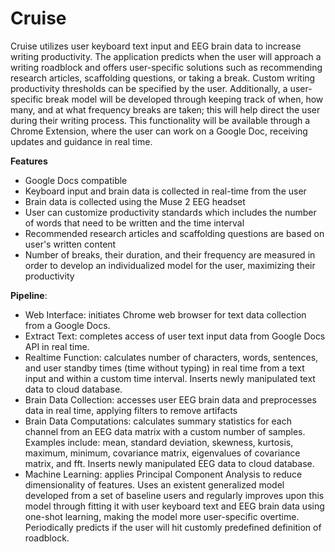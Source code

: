 # Cruise
Cruise utilizes user keyboard text input and EEG brain data to increase writing productivity. The application predicts when the user will approach a writing roadblock and offers user-specific solutions such as recommending research articles, scaffolding questions, or taking a break. Custom writing productivity thresholds can be specified by the user. Additionally, a user-specific break model will be developed through keeping track of when, how many, and at what frequency breaks are taken; this will help direct the user during their writing process. This functionality will be available through a Chrome Extension, where the user can work on a Google Doc, receiving updates and guidance in real time.
 
**Features**
- Google Docs compatible
- Keyboard input and brain data is collected in real-time from the user
- Brain data is collected using the Muse 2 EEG headset
- User can customize productivity standards which includes the number of words that need to be written and the time interval
- Recommended research articles and scaffolding questions are based on user's written content
- Number of breaks, their duration, and their frequency are measured in order to develop an individualized model for the user, maximizing their productivity
 
**Pipeline**:
- Web Interface: initiates Chrome web browser for text data collection from a Google Docs.
- Extract Text: completes access of user text input data from Google Docs API in real time.
- Realtime Function: calculates number of characters, words, sentences, and user standby times (time without typing) in real time from a text input and within a custom time interval. Inserts newly manipulated text data to cloud database.
- Brain Data Collection: accesses user EEG brain data and preprocesses data in real time, applying filters to remove artifacts
- Brain Data Computations: calculates summary statistics for each channel from an EEG data matrix with a custom number of samples. Examples include: mean, standard deviation, skewness, kurtosis, maximum, minimum, covariance matrix, eigenvalues of covariance matrix, and fft. Inserts newly manipulated EEG data to cloud database.
- Machine Learning: applies Principal Component Analysis to reduce dimensionality of features. Uses an existent generalized model developed from a set of baseline users and regularly improves upon this model through fitting it with user keyboard text and EEG brain data using one-shot learning, making the model more user-specific overtime. Periodically predicts if the user will hit customly predefined definition of roadblock. 
